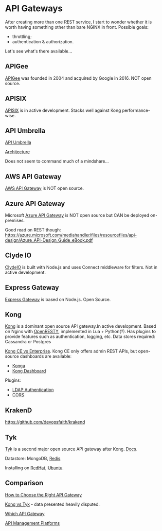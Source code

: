 # API Gateways

After creating more than one REST service, I start to wonder whether it is worth having something other than
bare NGINX in front.  Possible goals:

* throttling;
* authentication & authorization.

Let's see what's there available...

## APIGee

[APIGee](https://cloud.google.com/apigee/) was founded in 2004 and acquired by Google in 2016.
NOT open source.

## APISIX

[APISIX](https://github.com/apache/apisix) is in active development.
Stacks well against Kong performance-wise.

## API Umbrella

[API Umbrella](https://github.com/NREL/api-umbrella)

[Architecture](https://api-umbrella.readthedocs.io/en/latest/developer/architecture.html)

Does not seem to command much of a mindshare...

## AWS API Gateway

[AWS API Gateway](https://aws.amazon.com/api-gateway/) is NOT open source.

## Azure API Gateway

Microsoft [Azure API Gateway](https://azure.microsoft.com/en-us/services/api-management/)
is NOT open source but CAN be deployed on-premises.

Good read on REST though:
https://azure.microsoft.com/mediahandler/files/resourcefiles/api-design/Azure_API-Design_Guide_eBook.pdf

## Clyde IO

[ClydeIO](https://github.com/clydeio/clydeio) is built with Node.js and uses
Connect middleware for filters.  Not in active development.

## Express Gateway

[Express Gateway](https://github.com/ExpressGateway/express-gateway) is based on Node.js.
Open Source.

## Kong

[Kong](https://github.com/Kong/kong) is a dominant open source
API gateway.In active development. Based on Nginx with
[OpenRESTY](https://github.com/openresty/),
implemented in Lua + Python(?).
Has plugins to provide features such as authentication, logging, etc.  Data stores required: Cassandra or Postgres

[Kong CE vs Enterprise](https://konghq.com/subscriptions/).
Kong CE only offers admin REST APIs, but open-source
dashboards are available:

* [Konga](https://github.com/pantsel/konga)
* [Kong Dashboard](https://github.com/PGBI/kong-dashboard)

Plugins:

* [LDAP Authentication](https://docs.konghq.com/hub/kong-inc/ldap-auth/)
* [CORS](https://docs.konghq.com/hub/kong-inc/cors/)

## KrakenD

https://github.com/devopsfaith/krakend

## Tyk

[Tyk](https://github.com/TykTechnologies/tyk) is a second
major open source API gateway after Kong.
[Docs](https://tyk.io/docs/).

Datastore: MongoDB, [Redis](https://redis.io/)

Installing on [RedHat](https://tyk.io/docs/getting-started/installation/with-tyk-on-premises/redhat-rhel-centos/),
[Ubuntu](https://tyk.io/docs/getting-started/installation/with-tyk-on-premises/on-ubuntu/).

## Comparison

[How to Choose the Right API Gateway](https://www.moesif.com/blog/technical/api-gateways/How-to-Choose-The-Right-API-Gateway-For-Your-Platform-Comparison-Of-Kong-Tyk-Apigee-And-Alternatives/#summary)

[Kong vs Tyk](https://www.bbva.com/en/api-gateways-kong-vs-tyk/) -
data presented heavily disputed.

[Which API Gateway](https://www.popularowl.com/reviews/which-api-gateway/)


[API Management Platforms](https://www.predictiveanalyticstoday.com/top-api-management-platforms/)
